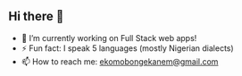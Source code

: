 ## Hi there 👋

- 🔭 I’m currently working on Full Stack web apps!
- ⚡ Fun fact: I speak 5 languages (mostly Nigerian dialects)
- 📫 How to reach me: ekomobongekanem@gmail.com
<!--
**basticks02/basticks02** is a ✨ _special_ ✨ repository because its `README.md` (this file) appears on your GitHub profile.

Here are some ideas to get you started:

- 🌱 I’m currently learning ...
- 👯 I’m looking to collaborate on ...
- 🤔 I’m looking for help with ...
- 💬 Ask me about ...
- 😄 Pronouns: ...
-->
